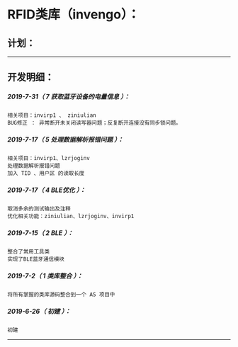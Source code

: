 RFID类库（invengo）：
===================================================================

计划：
-------------------------------------------------------------------

*******************************************************************

开发明细：
-------------------------------------------------------------------

##### 2019-7-31（ 7 获取蓝牙设备的电量信息 ）：
	相关项目：invirp1 、 ziniulian
	BUG修正 ： 异常断开未关闭读写器问题；反复断开连接没有同步锁问题。

##### 2019-7-17（ 5 处理数据解析报错问题 ）：
	相关项目：invirp1、lzrjoginv
	处理数据解析报错问题
	加入 TID 、用户区 的读取长度

##### 2019-7-17（ 4 BLE优化 ）：
	取消多余的测试输出及注释
	优化相关功能：ziniulian、lzrjoginv、invirp1

##### 2019-7-15（ 2 BLE ）：
	整合了常用工具类
	实现了BLE蓝牙通信模块

##### 2019-7-2（ 1 类库整合 ）：
	将所有掌握的类库源码整合到一个 AS 项目中

##### 2019-6-26（ 初建 ）：
	初建

*******************************************************************
